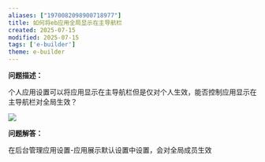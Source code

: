 ```yaml
---
aliases: ["1970082098900718977"]
title: 如何将eb应用全局显示在主导航栏
created: 2025-07-15
modified: 2025-07-15
tags: ['e-builder']
theme: e-builder
---
```


**问题描述：**

个人应用设置可以将应用显示在主导航栏但是仅对个人生效，能否控制应用显示在主导航栏对全局生效？

![](https://myhelpdoc.oss-cn-heyuan.aliyuncs.com/mdimages/dcb3e9fb2706b96593d32f91b51e6539.jpg)

**问题解答：**

在后台管理应用设置-应用展示默认设置中设置，会对全局成员生效

